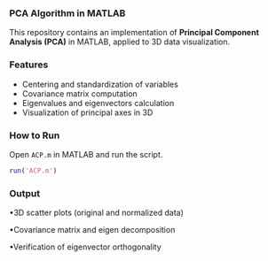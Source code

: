 ### PCA Algorithm in MATLAB

This repository contains an implementation of **Principal Component Analysis (PCA)** in MATLAB, applied to 3D data visualization.

### Features
- Centering and standardization of variables  
- Covariance matrix computation  
- Eigenvalues and eigenvectors calculation  
- Visualization of principal axes in 3D  

### How to Run
Open `ACP.m` in MATLAB and run the script.

```matlab
run('ACP.m')
```

### Output

•3D scatter plots (original and normalized data)

•Covariance matrix and eigen decomposition

•Verification of eigenvector orthogonality
